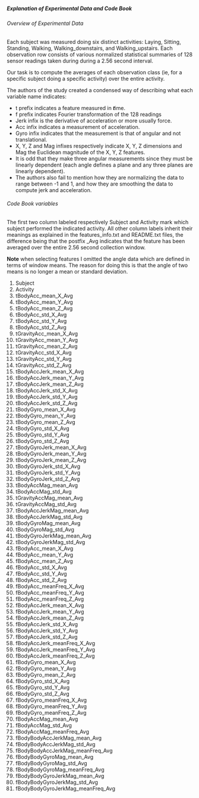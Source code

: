 
##### Explanation of Experimental Data and Code Book

###### Overview of Experimental Data
Each subject was measured doing six distinct activities: Laying, Sitting, Standing, Walking, Walking_downstairs, and Walking_upstairs. Each observation row consists of various normalized statistical summaries of 128 sensor readings taken during during a 2.56 second interval. 

Our task is to compute the averages of each observation class (ie, for a specific subject doing a specific activity) over the entire activity.

The authors of the study created a condensed way of describing what each variable name indicates:

* t prefix indicates a feature measured in ***t***ime.
* f prefix indicates Fourier transformation of the 128 readings
* Jerk infix is the derivative of acceleration or more usually force.
* Acc infix indicates a measurement of acceleration.
* Gyro infix indicates that the measurement is that of angular and not translational.
* X, Y, Z and Mag infixes respectively indicate X, Y, Z dimensions and Mag the Euclidean magnitude of the X, Y, Z features.
* It is odd that they make three angular measurements since they must be linearly dependent (each angle defines a plane and any three planes are linearly dependent).
* The authors also fail to mention how they are normalizing the data to range between -1 and 1, and how they are smoothing the data to compute jerk and acceleration.

###### Code Book variables
The first two column labeled respectively Subject and Activity mark which subject performed the indicated activity. All other column labels inherit their meanings as explained in the features\_info.txt and README.txt files, the difference being that the postfix \_Avg indicates that the feature has been averaged over the entire 2.56 second collection window.
 
**Note** when selecting features I omitted the angle data which are defined in terms of window means. The reason for doing this is that the angle of two means is no longer a mean or standard deviation.

1. Subject
2. Activity
2. tBodyAcc\_mean\_X\_Avg
3. tBodyAcc\_mean\_Y\_Avg
4. tBodyAcc\_mean\_Z\_Avg
5. tBodyAcc\_std\_X\_Avg
6. tBodyAcc\_std\_Y\_Avg
7. tBodyAcc\_std\_Z\_Avg
8. tGravityAcc\_mean\_X\_Avg
9. tGravityAcc\_mean\_Y\_Avg
10. tGravityAcc\_mean\_Z\_Avg
11. tGravityAcc\_std\_X\_Avg
12. tGravityAcc\_std\_Y\_Avg
13. tGravityAcc\_std\_Z\_Avg
14. tBodyAccJerk\_mean\_X\_Avg
15. tBodyAccJerk\_mean\_Y\_Avg
16. tBodyAccJerk\_mean\_Z\_Avg
17. tBodyAccJerk\_std\_X\_Avg
18. tBodyAccJerk\_std\_Y\_Avg
19. tBodyAccJerk\_std\_Z\_Avg
20. tBodyGyro\_mean\_X\_Avg
21. tBodyGyro\_mean\_Y\_Avg
22. tBodyGyro\_mean\_Z\_Avg
23. tBodyGyro\_std\_X\_Avg
24. tBodyGyro\_std\_Y\_Avg
25. tBodyGyro\_std\_Z\_Avg
26. tBodyGyroJerk\_mean\_X\_Avg
27. tBodyGyroJerk\_mean\_Y\_Avg
28. tBodyGyroJerk\_mean\_Z\_Avg
29. tBodyGyroJerk\_std\_X\_Avg
30. tBodyGyroJerk\_std\_Y\_Avg
31. tBodyGyroJerk\_std\_Z\_Avg
32. tBodyAccMag\_mean\_Avg
33. tBodyAccMag\_std\_Avg
34. tGravityAccMag\_mean\_Avg
35. tGravityAccMag\_std\_Avg
36. tBodyAccJerkMag\_mean\_Avg
37. tBodyAccJerkMag\_std\_Avg
38. tBodyGyroMag\_mean\_Avg
39. tBodyGyroMag\_std\_Avg
40. tBodyGyroJerkMag\_mean\_Avg
41. tBodyGyroJerkMag\_std\_Avg
42. fBodyAcc\_mean\_X\_Avg
43. fBodyAcc\_mean\_Y\_Avg
44. fBodyAcc\_mean\_Z\_Avg
45. fBodyAcc\_std\_X\_Avg
46. fBodyAcc\_std\_Y\_Avg
47. fBodyAcc\_std\_Z\_Avg
48. fBodyAcc\_meanFreq\_X\_Avg
49. fBodyAcc\_meanFreq\_Y\_Avg
50. fBodyAcc\_meanFreq\_Z\_Avg
51. fBodyAccJerk\_mean\_X\_Avg
52. fBodyAccJerk\_mean\_Y\_Avg
53. fBodyAccJerk\_mean\_Z\_Avg
54. fBodyAccJerk\_std\_X\_Avg
55. fBodyAccJerk\_std\_Y\_Avg
56. fBodyAccJerk\_std\_Z\_Avg
57. fBodyAccJerk\_meanFreq\_X\_Avg
58. fBodyAccJerk\_meanFreq\_Y\_Avg
59. fBodyAccJerk\_meanFreq\_Z\_Avg
60. fBodyGyro\_mean\_X\_Avg
61. fBodyGyro\_mean\_Y\_Avg
62. fBodyGyro\_mean\_Z\_Avg
63. fBodyGyro\_std\_X\_Avg
64. fBodyGyro\_std\_Y\_Avg
65. fBodyGyro\_std\_Z\_Avg
66. fBodyGyro\_meanFreq\_X\_Avg
67. fBodyGyro\_meanFreq\_Y\_Avg
68. fBodyGyro\_meanFreq\_Z\_Avg
69. fBodyAccMag\_mean\_Avg
70. fBodyAccMag\_std\_Avg
71. fBodyAccMag\_meanFreq\_Avg
72. fBodyBodyAccJerkMag\_mean\_Avg
73. fBodyBodyAccJerkMag\_std\_Avg
74. fBodyBodyAccJerkMag\_meanFreq\_Avg
75. fBodyBodyGyroMag\_mean\_Avg
76. fBodyBodyGyroMag\_std\_Avg
77. fBodyBodyGyroMag\_meanFreq\_Avg
78. fBodyBodyGyroJerkMag\_mean\_Avg
79. fBodyBodyGyroJerkMag\_std\_Avg
80. fBodyBodyGyroJerkMag\_meanFreq\_Avg